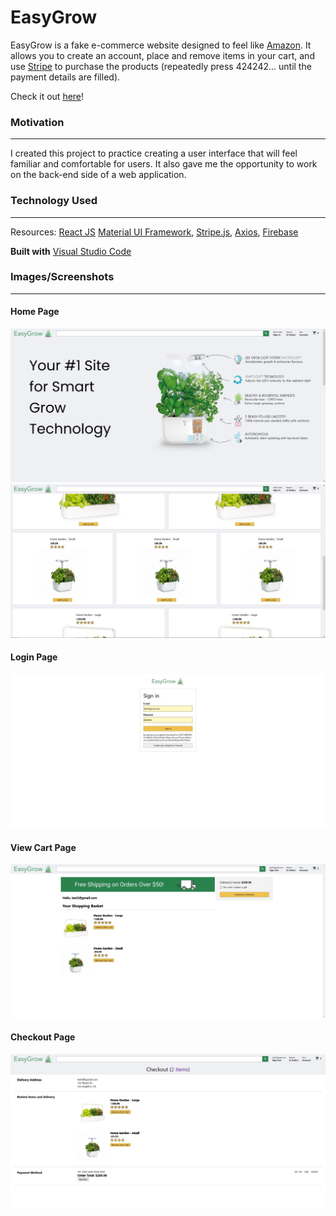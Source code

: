 # EasyGrow

EasyGrow is a fake e-commerce website designed to feel like [Amazon](https://www.amazon.com/). It allows you to create an account, place and remove items in your cart, and use [Stripe](https://stripe.com/) to purchase the products (repeatedly press 424242... until the payment details are filled).

Check it out [here](https://easygrow-3e160.web.app/)!


### Motivation
------------------
I created this project to practice creating a user interface that will feel familiar and comfortable for users. It also gave me the opportunity to work on the back-end side of a web application.


### Technology Used
------------------
Resources:
[React JS](https://reactjs.org/)
[Material UI Framework](https://material-ui.com/),
[Stripe.js](https://stripe.com/docs/js),
[Axios](https://www.npmjs.com/package/axios),
[Firebase](https://firebase.google.com/)

**Built with** [Visual Studio Code](https://code.visualstudio.com/)


### Images/Screenshots
------------------
#### Home Page
![alt text](https://github.com/thomasmcg77/easygrow/blob/main/screenshots/homepage-top.jpg)
![alt text](https://github.com/thomasmcg77/easygrow/blob/main/screenshots/homepage-middle.jpg)

#### Login Page
![alt text](https://github.com/thomasmcg77/easygrow/blob/main/screenshots/loginpage.jpg)

#### View Cart Page
![alt text](https://github.com/thomasmcg77/easygrow/blob/main/screenshots/basketpage.jpg)

#### Checkout Page
![alt text](https://github.com/thomasmcg77/easygrow/blob/main/screenshots/checkoutpage.jpg)
